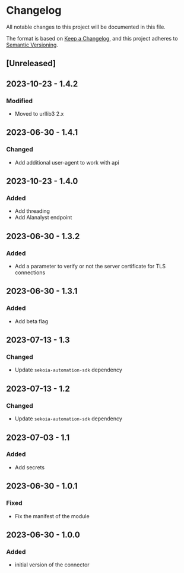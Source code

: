 # Changelog

All notable changes to this project will be documented in this file.

The format is based on [Keep a Changelog](https://keepachangelog.com/en/1.0.0/),
and this project adheres to [Semantic Versioning](https://semver.org/spec/v2.0.0.html).

## [Unreleased]

## 2023-10-23 - 1.4.2

### Modified

- Moved to urllib3 2.x 

## 2023-06-30 - 1.4.1

### Changed

- Add additional user-agent to work with api

## 2023-10-23 - 1.4.0

### Added

- Add threading
- Add AIanalyst endpoint

## 2023-06-30 - 1.3.2

### Added

- Add a parameter to verify or not the server certificate for TLS connections

## 2023-06-30 - 1.3.1

### Added

- Add beta flag

## 2023-07-13 - 1.3

### Changed

- Update `sekoia-automation-sdk` dependency

## 2023-07-13 - 1.2

### Changed

- Update `sekoia-automation-sdk` dependency

## 2023-07-03 - 1.1

### Added

- Add secrets

## 2023-06-30 - 1.0.1

### Fixed

- Fix the manifest of the module

## 2023-06-30 - 1.0.0

### Added

- initial version of the connector
